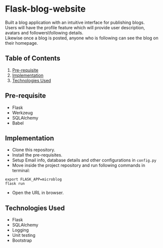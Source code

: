 # Flask-blog-website
Built a blog application with an intuitive interface for publishing blogs.  
Users will have the profile feature which will provide user description, avatars and followers\following details.  
Likewise once a blog is posted, anyone who is following can see the blog on their homepage.


## Table of Contents
1. [Pre-requisite](#pre-requisite)
1. [Implementation](#implementation)
1. [Technologies Used](#technologies-used)

## Pre-requisite  
- Flask
- Werkzeug
- SQLAlchemy
- Babel


## Implementation
- Clone this repository.
- Install the pre-requisites.
- Setup Email info, database details and other configurations in ```config.py```
- Move inside the project repository and run following commands in terminal:
```
export FLASK_APP=microblog
flask run
``` 
- Open the URL in browser.

## Technologies Used
- Flask
- SQLAlchemy
- Logging
- Unit testing
- Bootstrap
